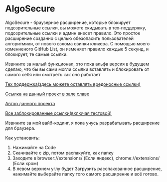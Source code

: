# AlgoSecure

AlgoSecure - браузерное расширение, которые блокирует подозрительные ссылки, вы можете скидывать в тех-поддержку, подозрительные ссылки и админ внесет правило.
Это простое расширение созданно с целью обезопасить пользователей алгоритмики, от нового взлома свинки кликера. С помощью моего изменненого GitHub List,
он изменяет правило каждые 5 секунд, и блокирует, те самые ссылки.

Извините за малый функционал, это пока альфа версия в будущем сделаю, что бы вы сами могли ссылки вставлять и блокировать от самого себя или смотреть
как оно работает
  
<a href="https://learn.algoritmika.org/community?projectId=58259493" target="_blank">Тех поддержка(здесь можете оставлять вредоносные ссылки)</a> 

<a href="https://learn.algoritmika.org/community?projectId=58259517" target="_blank">Ссылка на данный проект в зале славе</a> 

<a href="https://learn.algoritmika.org/student-profile?profileId=70069026" target="_blank">Автор данного проекта</a> 

<a href="https://gist.github.com/sadf2000/d826a320a61dc50ebbdcf540bf2a7f44" target="_blank">Все заблокированные ссылки(включая тестовой)</a> 

Извините за мой вайб-кодинг, я пока учусь разрабатывать расширение для браузера.


Как установить:
1. Нажимайте на Code
2. Скачивайте с zip, потом распакуйте, как папку
3. Заходите в browser://extensions/ (Если яндекс), chrome://extensions/ (Если хром)
5. В левом верхнем углу будет Загрузить расспакованное расширение, нажимайте выберайте папку того самого расширение и всё готово. 
